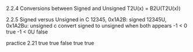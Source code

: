 2.2.4 Conversions between Signed and Unsigned
T2U(x) = B2U(T2U(x))

2.2.5 Signed versus Unsigned in C
12345, 0x1A2B: signed
12345U, 0x1A2Bu: unsigned
c convert signed to unsigned when both appears
-1 < 0 true
-1 < 0U false

practice 2.21
true 
true
false
true
true
